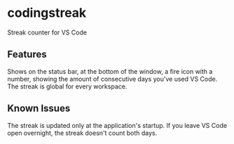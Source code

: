 # codingstreak

Streak counter for VS Code

## Features

Shows on the status bar, at the bottom of the window, a fire icon with a number, showing the amount of consecutive days you've used VS Code.
The streak is global for every workspace.

## Known Issues

The streak is updated only at the application's startup. If you leave VS Code open overnight, the streak doesn't count both days.